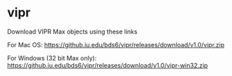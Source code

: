 # vipr

Download VIPR Max objects using these links

For Mac OS:
https://github.iu.edu/bds6/vipr/releases/download/v1.0/vipr.zip

For Windows (32 bit Max only):
https://github.iu.edu/bds6/vipr/releases/download/v1.0/vipr-win32.zip
